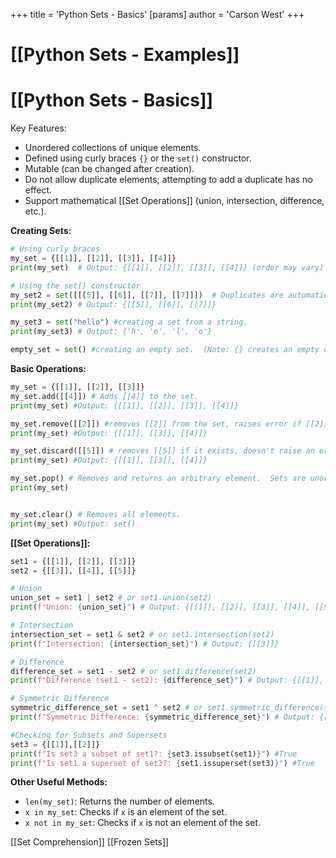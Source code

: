 +++
 title = 'Python Sets - Basics'
[params]
	author = 'Carson West'
+++
# [[Python Sets - Examples]]
# [[Python Sets - Basics]] 
Key Features:

* Unordered collections of unique elements.
* Defined using curly braces `{}` or the `set()` constructor.
* Mutable (can be changed after creation).
* Do not allow duplicate elements; attempting to add a duplicate has no effect.
* Support mathematical [[Set Operations]] (union, intersection, difference, etc.).


**Creating Sets:**

```python
# Using curly braces
my_set = {[[1]], [[2]], [[3]], [[4]]} 
print(my_set)  # Output: {[[1]], [[2]], [[3]], [[4]]} (order may vary)

# Using the set() constructor
my_set2 = set([[[5]], [[6]], [[7]], [[7]]])  # Duplicates are automatically removed
print(my_set2) # Output: {[[5]], [[6]], [[7]]}

my_set3 = set("hello") #creating a set from a string.
print(my_set3) # Output: {'h', 'e', 'l', 'o'}

empty_set = set() #creating an empty set.  (Note: {} creates an empty dictionary!)
```

**Basic Operations:**

```python
my_set = {[[1]], [[2]], [[3]]}
my_set.add([[4]]) # Adds [[4]] to the set.
print(my_set) #Output: {[[1]], [[2]], [[3]], [[4]]}

my_set.remove([[2]]) #removes [[2]] from the set, raises error if [[2]] isn't present.
print(my_set) #Output: {[[1]], [[3]], [[4]]}

my_set.discard([[5]]) # removes [[5]] if it exists, doesn't raise an error otherwise.
print(my_set) #Output: {[[1]], [[3]], [[4]]}

my_set.pop() # Removes and returns an arbitrary element.  Sets are unordered, so the output is unpredictable
print(my_set)


my_set.clear() # Removes all elements.
print(my_set) #Output: set()

```

**[[Set Operations]]:**

```python
set1 = {[[1]], [[2]], [[3]]}
set2 = {[[3]], [[4]], [[5]]}

# Union
union_set = set1 | set2 # or set1.union(set2)
print(f"Union: {union_set}") # Output: {[[1]], [[2]], [[3]], [[4]], [[5]]}

# Intersection
intersection_set = set1 & set2 # or set1.intersection(set2)
print(f"Intersection: {intersection_set}") # Output: {[[3]]}

# Difference
difference_set = set1 - set2 # or set1.difference(set2)
print(f"Difference (set1 - set2): {difference_set}") # Output: {[[1]], [[2]]}

# Symmetric Difference
symmetric_difference_set = set1 ^ set2 # or set1.symmetric_difference(set2)
print(f"Symmetric Difference: {symmetric_difference_set}") # Output: {[[1]], [[2]], [[4]], [[5]]}

#Checking for Subsets and Supersets
set3 = {[[1]],[[2]]}
print(f"Is set3 a subset of set1?: {set3.issubset(set1)}") #True
print(f"Is set1 a superset of set3?: {set1.issuperset(set3)}") #True

```

**Other Useful Methods:**

* `len(my_set)`: Returns the number of elements.
* `x in my_set`: Checks if `x` is an element of the set.
* `x not in my_set`: Checks if `x` is not an element of the set.

[[Set Comprehension]]
[[Frozen Sets]]
